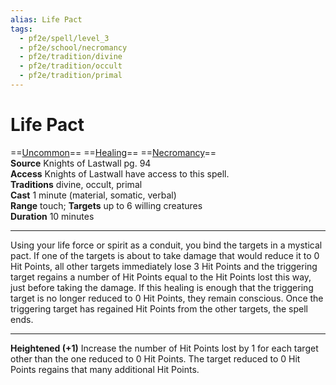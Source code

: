 ```yaml
---
alias: Life Pact
tags:
  - pf2e/spell/level_3
  - pf2e/school/necromancy
  - pf2e/tradition/divine
  - pf2e/tradition/occult
  - pf2e/tradition/primal
---
```


# Life Pact

==[Uncommon](Uncommon.md)== ==[Healing](Healing.md)== ==[Necromancy](Necromancy.md)==  
__Source__ Knights of Lastwall pg. 94  
**Access** Knights of Lastwall have access to this spell.  
**Traditions** divine, occult, primal  
**Cast** 1 minute (material, somatic, verbal)  
**Range** touch; **Targets** up to 6 willing creatures  
**Duration** 10 minutes

---

Using your life force or spirit as a conduit, you bind the targets in a mystical pact. If one of the targets is about to take damage that would reduce it to 0 Hit Points, all other targets immediately lose 3 Hit Points and the triggering target regains a number of Hit Points equal to the Hit Points lost this way, just before taking the damage. If this healing is enough that the triggering target is no longer reduced to 0 Hit Points, they remain conscious. Once the triggering target has regained Hit Points from the other targets, the spell ends.

<hr>

**Heightened (+1)** Increase the number of Hit Points lost by 1 for each target other than the one reduced to 0 Hit Points. The target reduced to 0 Hit Points regains that many additional Hit Points.
